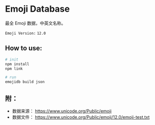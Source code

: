# Emoji Database

最全 Emoji 数据，中英文名称。

`Emoji Version:` `12.0`

## How to use:

```bash
# init
npm install
npm link

# run
emojidb build json
```

## 附：

- 数据来源： https://www.unicode.org/Public/emoji
- 数据文件： https://www.unicode.org/Public/emoji/12.0/emoji-test.txt
